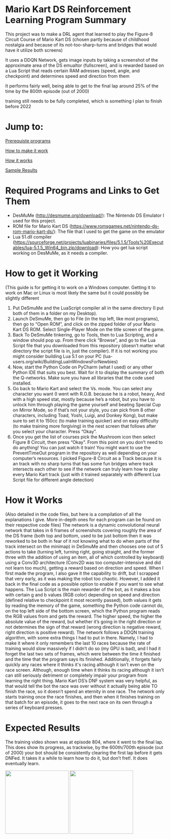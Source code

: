 # Mario Kart DS Reinforcement Learning Program Summary

This project was to make a DRL agent that learned to play the Figure-8 Circuit Course of Mario Kart DS (chosen partly because of childhood nostalgia and because of its not-too-sharp-turns and bridges that would have it utilize both screens)

It uses a DDQN Network, gets image inputs by taking a screenshot of the approximate area of the DS emualtor (fullscreen), and is rewarded based on a Lua Script that reads certain RAM adresses (speed, angle, and checkpoint) and determines speed and direction from them

It performs fairly well, being able to get to the final lap around 25% of the time by the 800th episode (out of 2000)

training still needs to be fully completed, which is something I plan to finish before 2022

# Jump to:
[Prerequiste programs](#required-programs-and-links-to-get-them)

[How to make it work](#how-to-get-it-working)

[How it works](#how-it-works)

[Sample Results](#expected-results)

# Required Programs and Links to Get Them
- DesMuMe  (http://desmume.org/download/): The Nintendo DS Emulator I used for this project.
- ROM file for Mario Kart DS (https://www.romsgames.net/nintendo-ds-rom-mario-kart-ds/): The file that I used to get the game on the emulator
- Lua 51.dll compiler (https://sourceforge.net/projects/luabinaries/files/5.1.5/Tools%20Executables/lua-5.1.5_Win64_bin.zip/download): How you get lua script working on DesMuMe, as it needs a compiler.  

# How to get it Working
(This guide is for getting it to work on a Windows computer. Getting it to work on Mac or Linux is most likely the same but it could possibly be slightly different
1. Put DeSmuMe and the LuaScript compiler all in the same directory (I put both of them in a folder on my Desktop).
2. Launch DeSmuMe, then go to File (in the top left, like most programs), then go to “Open ROM”, and click on the zipped folder of your Mario Kart DS ROM. Select Single-Player Mode on the title screen of the game.
3. Back To DeSmuMe tinkering, go to Tools, then to Lua Scripting, and a window should pop up. From there click “Browse”, and go to the Lua Script file that you downloaded from this repository (doesn’t matter what directory the script file is in, just the compiler). If it is not working you might consider building Lua 5.1 on your PC (lua-users.org/wiki/BuildingLuaInWindowsForNewbies) 
4. Now, start the Python Code on PyCharm (what I used) or any other Python IDE that suits you best. Wait for it to display the summary of both the Q-networks. Make sure you have all libraries that the code used installed.
5. Go back to Mario Kart and select the Vs. mode. You can select any character you want (I went with R.O.B. because he is a robot, heavy, And with a high speed stat, mostly because he’s a robot, but you have to unlock him through playing the game yourself and beating Special Cup on Mirror Mode, so if that’s not your style, you can pick from 8 other characters, including Toad, Yoshi, Luigi, and Donkey Kong), but make sure to set it to 150cc (to make training quicker) and on easy difficulty (to make training more forgiving) in the nest screen that follows after you select your character. Press “Okay”.
6. Once you get the list of courses pick the Mushroom icon then select Figure 8 Circuit, then press “Okay”. From this point on you don’t need to do anything! You can just watch it train! You might want to use the PreventTimeOut program in the repository as well depending on your computer’s resources. I picked Figure-8 Circuit as a Track because it is an track with no sharp turns that has some fun bridges where track intersects each other to see if the network can truly learn how to play every Mario Kart track (just with it trained separately with different Lua Script file for different angle detection)

# How it Works
(Also detailed in the code files, but here is a compilation of all the explanations I give. More in-depth ones for each program can be found on their respective code files)
	The network is a dynamic convolutional neural network that takes in 6 frames of screenshots covering roughly the area of the DS frame (both top and bottom, used to be just bottom then it was reworked to be both in fear of it not knowing what to do when parts of the track intersect on the minimap) in DeSmuMe and then chooses one out of 5 actions to take (turning left, turning right, going straight, and the former three with the addition of using an item, all of which controlled by keyboard) using a Conv3D architecture (Conv2D was too computer-intensive and did not learn too much), getting a reward based on direction and speed. When I first made the program, I also gave it the capability to drift, but I scrapped that very early, as it was making the robot too chaotic. However, I added it back in the final code as a possible option to enable if you want to see what happens. The Lua Script is the main rewarder of the bot, as it makes a box with certain g and b values (RGB color) depending on speed and direction (defined relative to checkpoint it most recently passed), both values it gets by reading the memory of the game, something the Python code cannot do, on the top left side of the bottom screen, which the Python program reads the RGB values from and gets the reward. The higher speed, the higher the absolute value of the reward, but whether it’s going in the right direction or not determines the sign of that reward (wrong direction is negative reward, right direction is positive reward). The network follows a DDQN training algorithm, with some extra things I had to put in there. Namely, I had to make it where it only remembers the last 10 races because the rate of training would slow massively if I didn’t do so (my GPU is bad), and I had it forget the last two sets of frames, which were between the time it finished and the time that the program says its finished. Additionally, it forgets fairly quickly any races where it thinks it's racing although it isn’t even on the race screen. Although, enough time when it thinks its racing although it isn’t can still seriously detriment or completely impair your program from learning the right thing. Mario Kart DS’s DNF system was very helpful, as that would tell the bot the race was over without it actually being able TO finish the race, so it doesn’t spend an eternity in one race. The network only starts training once the race finishes, and then when it finishes training on that batch for an episode, it goes to the next race on its own through a series of keyboard presses. 

# Expected Results
The training video shown was at episode 804, where it went to the final lap. This does show its progress, as trackwise, by the 600th/700th episode (out of 2000) your bot should be consistently clearing the first lap before it gets DNFed. It takes it a while to learn how to do it, but don’t fret!. It does eventually learn.

<img src = "https://user-images.githubusercontent.com/69704069/131050694-a46afcff-55b7-444f-a485-84027d09646b.jpg" width="200">
<img src = "https://user-images.githubusercontent.com/69704069/131050668-c4883fe4-ae39-4655-9df4-3bf5057989de.jpg" width="200">

